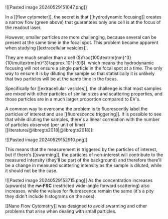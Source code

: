 ![[Pasted image 20240529151047.png]]

In a [[flow cytometer]], the secret is that [[hydrodynamic focusing]] creates a narrow flow (green above) that guarantees only one cell is at the focus of the readout laser. 

However, smaller particles are more challenging, because several can be present at the same time in the focal spot. This problem became apparent when studying [[extracellular vesicles]]. 

They are much smaller than a cell ($\frac{100\textrm{nm}^3}{10\mu\textrm{m}^3}\approx 10^{-8}$), which means the hydrodynamic focusing will not ensure a single particle in the focal spot at a time. The only way to ensure it is by diluting the sample so that statistically it is unlikely that two particles will be at the same time in the focus. 

Specifically for [[extracellular vesicles]], the challenge is that most samples are mixed with other particles of similar sizes and scattering properties, and those particles are in a much larger proportion compared to EV's. 

A common way to overcome the problem is to fluorescently label the particles of interest and use [[fluorescence triggering]]. It is possible to see that while diluting the samples, there's a linear correlation with the number of particles observed (per unit of time) [[literature/@libregts2018|@libregts2018]]:

![[Pasted image 20240529152910.png]]

This means that the measurement is triggered by the particles of interest, but if there's [[swarming]], the particles of non-interest will contribute to the measured intensity (they'll be part of the background) and therefore there'll be a change in measured scattering intensity as the sample is diluted, while it should not be the case. 

![[Pasted image 20240529153715.png]]
As the concentration increases (upwards) the **rw-FSC** (restricted wide-angle forward scattering) also increases, while the values for fluorescence remain the same (it's a pity they didn't include histograms on the axes). 

[[Nano Flow Cytometry]] was designed to avoid swarming and other problems that arise when dealing with small particles. 